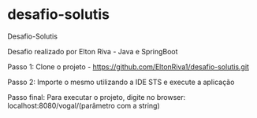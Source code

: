 # desafio-solutis

Desafio-Solutis

Desafio realizado por Elton Riva - Java e SpringBoot

Passo 1: Clone o projeto - https://github.com/EltonRiva1/desafio-solutis.git

Passo 2: Importe o mesmo utilizando a IDE STS e execute a aplicação

Passo final: Para executar o projeto, digite no browser: localhost:8080/vogal/(parâmetro com a string)
